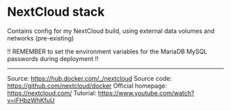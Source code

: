 # NextCloud stack
Contains config for my NextCloud build, using external data volumes and networks (pre-existing)

!! REMEMBER to set the environment variables for the MariaDB MySQL passwords during deployment !!

-------

Source: https://hub.docker.com/_/nextcloud
Source code: https://github.com/nextcloud/docker
Official homepage: https://nextcloud.com/
Tutorial: https://www.youtube.com/watch?v=iFHbzWhKfuU